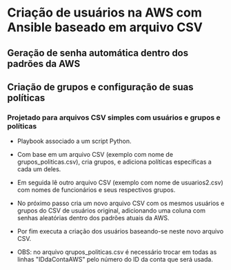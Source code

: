 # Criação de usuários na AWS com Ansible baseado em arquivo CSV

## Geração de senha automática dentro dos padrões da AWS

## Criação de grupos e configuração de suas políticas

### Projetado para arquivos CSV simples com usuários e grupos e políticas



- Playbook associado a um script Python.


- Com base em um arquivo CSV (exemplo com nome de grupos_politicas.csv), cria grupos, e adiciona políticas específicas a cada um deles.


- Em seguida lê outro arquivo CSV (exemplo com nome de usuarios2.csv) com nomes de funcionários e seus respectivos grupos.


- No próximo passo cria um novo arquivo CSV com os mesmos usuários e grupos do CSV de usuários original, adicionando uma coluna com senhas aleatórias dentro dos padrões atuais da AWS.


- Por fim executa a criação dos usuários baseando-se neste novo arquivo CSV.


- OBS: no arquivo qrupos_politicas.csv é necessário trocar em todas as linhas "IDdaContaAWS" pelo número do ID da conta que será usada.
